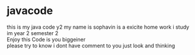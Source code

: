 # javacode
this is my java code y2
my name is sophavin is a exicite home work i study im year 2 semester 2   
Enjoy this Code is you biggeiner    
please try to know i dont have comment to you just look and thinking 
